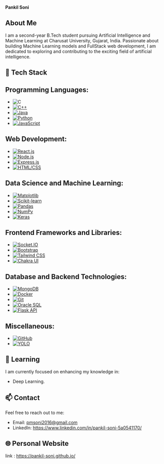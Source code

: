 **Pankil Soni**

## About Me

I am a second-year B.Tech student pursuing Artificial Intelligence and Machine Learning at Charusat University, Gujarat, India. Passionate about building Machine Learning models and FullStack web development, I am dedicated to exploring and contributing to the exciting field of artificial intelligence.

## 🚀 Tech Stack

## Programming Languages:
- ![C](https://img.shields.io/badge/c-%2300599C.svg?style=for-the-badge&logo=c&logoColor=white)
- [![C++](https://img.shields.io/badge/C++-%2300599C.svg?style=for-the-badge&logo=c%2B%2B&logoColor=white)](https://en.wikipedia.org/wiki/C%2B%2B)
- [![Java](https://img.shields.io/badge/Java-%23007396.svg?style=for-the-badge&logo=java&logoColor=white)](https://www.java.com/)
- [![Python](https://img.shields.io/badge/Python-%233776AB.svg?style=for-the-badge&logo=python&logoColor=white)](https://www.python.org/)
- [![JavaScript](https://img.shields.io/badge/JavaScript-%23F7DF1E.svg?style=for-the-badge&logo=javascript&logoColor=black)](https://developer.mozilla.org/en-US/docs/Web/JavaScript)

## Web Development:
- [![React.js](https://img.shields.io/badge/React.js-%2361DAFB.svg?style=for-the-badge&logo=react&logoColor=white)](https://reactjs.org/)
- [![Node.js](https://img.shields.io/badge/Node.js-%23339933.svg?style=for-the-badge&logo=node.js&logoColor=white)](https://nodejs.org/)
- [![Express.js](https://img.shields.io/badge/Express.js-%23000000.svg?style=for-the-badge&logo=express&logoColor=white)](https://expressjs.com/)
- [![HTML/CSS](https://img.shields.io/badge/HTML%2FCSS-%23239120.svg?style=for-the-badge&logo=html5&logoColor=white)](https://developer.mozilla.org/en-US/docs/Web/HTML)

## Data Science and Machine Learning:
- [![Matplotlib](https://img.shields.io/badge/Matplotlib-%230085FF.svg?style=for-the-badge&logo=matplotlib&logoColor=white)](https://matplotlib.org/)
- [![Scikit-learn](https://img.shields.io/badge/Scikit%20learn-%2343B8C6.svg?style=for-the-badge&logo=scikit-learn&logoColor=white)](https://scikit-learn.org/)
- [![Pandas](https://img.shields.io/badge/Pandas-%23150458.svg?style=for-the-badge&logo=pandas&logoColor=white)](https://pandas.pydata.org/)
- [![NumPy](https://img.shields.io/badge/NumPy-%23013243.svg?style=for-the-badge&logo=numpy&logoColor=white)](https://numpy.org/)
- [![Keras](https://img.shields.io/badge/Keras-%23D00000.svg?style=for-the-badge&logo=keras&logoColor=white)](https://keras.io/)

## Frontend Frameworks and Libraries:
- [![Socket.IO](https://img.shields.io/badge/Socket.IO-%23000000.svg?style=for-the-badge&logo=socket.io&logoColor=white)](https://socket.io/)
- [![Bootstrap](https://img.shields.io/badge/Bootstrap-%237952B3.svg?style=for-the-badge&logo=bootstrap&logoColor=white)](https://getbootstrap.com/)
- [![Tailwind CSS](https://img.shields.io/badge/Tailwind%20CSS-%23006AFF.svg?style=for-the-badge&logo=tailwind-css&logoColor=white)](https://tailwindcss.com/)
- [![Chakra UI](https://img.shields.io/badge/Chakra%20UI-%23319798.svg?style=for-the-badge&logo=chakra-ui&logoColor=white)](https://chakra-ui.com/)

## Database and Backend Technologies:
- [![MongoDB](https://img.shields.io/badge/MongoDB-%2347A248.svg?style=for-the-badge&logo=mongodb&logoColor=white)](https://www.mongodb.com/)
- [![Docker](https://img.shields.io/badge/Docker-%232496ED.svg?style=for-the-badge&logo=docker&logoColor=white)](https://www.docker.com/)
- [![Git](https://img.shields.io/badge/Git-%23F05032.svg?style=for-the-badge&logo=git&logoColor=white)](https://git-scm.com/)
- [![Oracle SQL](https://img.shields.io/badge/Oracle%20SQL-%23F80000.svg?style=for-the-badge&logo=oracle&logoColor=white)](https://www.oracle.com/database/technologies/appdev/sql.html)
- [![Flask API](https://img.shields.io/badge/Flask%20API-%23000.svg?style=for-the-badge&logo=flask&logoColor=white)](https://flask.palletsprojects.com/en/2.0.x/)

## Miscellaneous:
- [![GitHub](https://img.shields.io/badge/GitHub-%23121011.svg?style=for-the-badge&logo=github&logoColor=white)](https://github.com/)
- [![YOLO](https://img.shields.io/badge/YOLO-%23F9D616.svg?style=for-the-badge&logo=youtube&logoColor=white)](https://pjreddie.com/darknet/yolo/)



## 🌱 Learning

I am currently focused on enhancing my knowledge in:

- Deep Learning.

## 📫 Contact

Feel free to reach out to me:

- Email: pmsoni2016@gmail.com
- LinkedIn: https://www.linkedin.com/in/pankil-soni-5a0541170/

## 🌐 Personal Website

link : https://pankil-soni.github.io/
